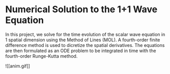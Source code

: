 # Numerical Solution to the 1+1 Wave Equation
In this project, we solve for the time evolution of the scalar wave equation in 1 spatial dimension using the Method of Lines (MOL). A fourth-order finite difference method is used to dicretize the spatial derivatives. The equations are then formulated as an ODE problem to be integrated in time with the fourth-order Runge-Kutta method.

![[anim.gif]]

